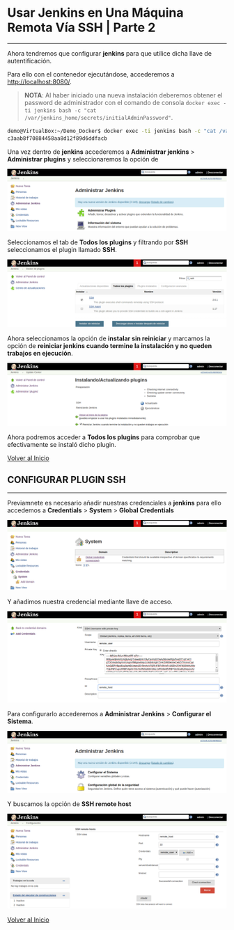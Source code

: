 # Usar Jenkins en Una Máquina Remota Vía SSH | Parte 2

---------------------------------------------------------

Ahora tendremos que configurar **jenkins** para que utilice dicha llave de autentificación.

Para ello con el contenedor ejecutándose, accederemos a [http://localhost:8080/](http://localhost:8080/).

> **NOTA**: Al haber iniciado una nueva instalación deberemos obtener el password de administrador con el comando de consola `docker exec -ti jenkins bash -c "cat /var/jenkins_home/secrets/initialAdminPassword"`.

```bash
demo@VirtualBox:~/Demo_Docker$ docker exec -ti jenkins bash -c "cat /var/jenkins_home/secrets/initialAdminPassword"
c3aab8f70884458aa8d12f89d6ddfacb
```

Una vez dentro de **jenkins** accederemos a **Administrar jenkins** > **Administrar plugins** y seleccionaremos la opción de 

![./img/00036.png](./img/0036.png)

Seleccionamos el tab de **Todos los plugins** y filtrando por **SSH** seleccionamos el plugin llamado **SSH**.

![./img/00037.png](./img/0037.png)

Ahora seleccionamos la opción de **instalar sin reiniciar** y marcamos la opción de **reiniciar jenkins cuando termine la instalación y no queden trabajos en ejecución**.

![./img/00038.png](./img/0038.png)

Ahora podremos acceder a **Todos los plugins** para comprobar que efectivamente se instaló dicho plugin.

[Volver al Inicio](#usar-jenkins-en-una-máquina-remota-vía-ssh-|-parte-2)



## CONFIGURAR PLUGIN SSH

---------------------------------------------------------

Previamnete es necesario añadir nuestras credenciales a **jenkins** para ello accedemos a **Credentials** > **System** > **Global Credentials**

![./img/00039.png](./img/0039.png)

Y añadimos nuestra credencial mediante llave de acceso.

![./img/00041.png](./img/0041.png)

Para configurarlo accederemos a **Administrar Jenkins** > **Configurar el Sistema**.

![./img/00040.png](./img/0040.png)

Y buscamos la opción de **SSH remote host**

![./img/00042.png](./img/0042.png)

[Volver al Inicio](#usar-jenkins-en-una-máquina-remota-vía-ssh-|-parte-2)